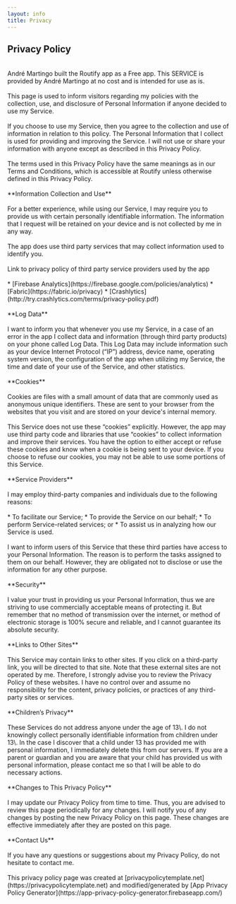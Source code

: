 ```yaml
---
layout: info
title: Privacy
---
```


## Privacy Policy  
<br/>
André Martingo built the Routify app as a Free app. This SERVICE is provided by André Martingo at no cost and is intended for use as is.
<br/><br/>
This page is used to inform visitors regarding my policies with the collection, use, and disclosure of Personal Information if anyone decided to use my Service.
<br/><br/>
If you choose to use my Service, then you agree to the collection and use of information in relation to this policy. The Personal Information that I collect is used for providing and improving the Service. I will not use or share your information with anyone except as described in this Privacy Policy.
<br/><br/>
The terms used in this Privacy Policy have the same meanings as in our Terms and Conditions, which is accessible at Routify unless otherwise defined in this Privacy Policy.
<br/><br/>
**Information Collection and Use**
<br/><br/>
For a better experience, while using our Service, I may require you to provide us with certain personally identifiable information. The information that I request will be retained on your device and is not collected by me in any way.
<br/><br/>
The app does use third party services that may collect information used to identify you.
<br/><br/>
Link to privacy policy of third party service providers used by the app
<br/><br/>
*   [Firebase Analytics](https://firebase.google.com/policies/analytics)
*   [Fabric](https://fabric.io/privacy)
*   [Crashlytics](http://try.crashlytics.com/terms/privacy-policy.pdf)
<br/><br/>
**Log Data**
<br/><br/>
I want to inform you that whenever you use my Service, in a case of an error in the app I collect data and information (through third party products) on your phone called Log Data. This Log Data may include information such as your device Internet Protocol (“IP”) address, device name, operating system version, the configuration of the app when utilizing my Service, the time and date of your use of the Service, and other statistics.
<br/><br/>
**Cookies**
<br/><br/>
Cookies are files with a small amount of data that are commonly used as anonymous unique identifiers. These are sent to your browser from the websites that you visit and are stored on your device's internal memory.
<br/><br/>
This Service does not use these “cookies” explicitly. However, the app may use third party code and libraries that use “cookies” to collect information and improve their services. You have the option to either accept or refuse these cookies and know when a cookie is being sent to your device. If you choose to refuse our cookies, you may not be able to use some portions of this Service.
<br/><br/>
**Service Providers**
<br/><br/>
I may employ third-party companies and individuals due to the following reasons:
<br/><br/>
*   To facilitate our Service;
*   To provide the Service on our behalf;
*   To perform Service-related services; or
*   To assist us in analyzing how our Service is used.
<br/><br/>
I want to inform users of this Service that these third parties have access to your Personal Information. The reason is to perform the tasks assigned to them on our behalf. However, they are obligated not to disclose or use the information for any other purpose.
<br/><br/>
**Security**
<br/><br/>
I value your trust in providing us your Personal Information, thus we are striving to use commercially acceptable means of protecting it. But remember that no method of transmission over the internet, or method of electronic storage is 100% secure and reliable, and I cannot guarantee its absolute security.
<br/><br/>
**Links to Other Sites**
<br/><br/>
This Service may contain links to other sites. If you click on a third-party link, you will be directed to that site. Note that these external sites are not operated by me. Therefore, I strongly advise you to review the Privacy Policy of these websites. I have no control over and assume no responsibility for the content, privacy policies, or practices of any third-party sites or services.
<br/><br/>
**Children’s Privacy**
<br/><br/>
These Services do not address anyone under the age of 13\. I do not knowingly collect personally identifiable information from children under 13\. In the case I discover that a child under 13 has provided me with personal information, I immediately delete this from our servers. If you are a parent or guardian and you are aware that your child has provided us with personal information, please contact me so that I will be able to do necessary actions.
<br/><br/>
**Changes to This Privacy Policy**
<br/><br/>
I may update our Privacy Policy from time to time. Thus, you are advised to review this page periodically for any changes. I will notify you of any changes by posting the new Privacy Policy on this page. These changes are effective immediately after they are posted on this page.
<br/><br/>
**Contact Us**
<br/><br/>
If you have any questions or suggestions about my Privacy Policy, do not hesitate to contact me.
<br/><br/>
This privacy policy page was created at [privacypolicytemplate.net](https://privacypolicytemplate.net) and modified/generated by [App Privacy Policy Generator](https://app-privacy-policy-generator.firebaseapp.com/)
<br/><br/>
